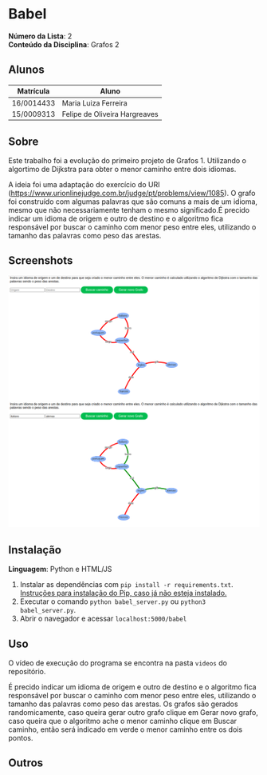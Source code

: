  # Babel

**Número da Lista**: 2<br>
**Conteúdo da Disciplina**: Grafos 2<br>

## Alunos
|Matrícula | Aluno |
| -- | -- |
| 16/0014433  |  Maria Luiza Ferreira |
| 15/0009313  |  Felipe de Oliveira Hargreaves |

## Sobre 
Este trabalho foi a evolução do primeiro projeto de Grafos 1. Utilizando o algortimo de Dijkstra para obter o menor caminho entre dois idiomas.

A ideia foi uma adaptação do exercício do URI (https://www.urionlinejudge.com.br/judge/pt/problems/view/1085). O grafo foi construído com algumas palavras que são comuns a mais de um idioma, mesmo que não necessariamente tenham o mesmo significado.É precido indicar um idioma de origem e outro de destino e o algoritmo fica responsável por buscar o caminho com menor peso entre eles, utilizando o tamanho das palavras como peso das arestas. 

## Screenshots
![Babel](img/babel.png)
![Resolvido](img/resolvido.png)

## Instalação 
**Linguagem**: Python e HTML/JS<br> 
 1. Instalar as dependências com `pip install -r requirements.txt`. [Instruções para instalação do Pip, caso já não esteja instalado.](https://pip.pypa.io/en/stable/installing/)
  2. Executar o comando `python babel_server.py` ou `python3 babel_server.py`. 
  3. Abrir o navegador e acessar `localhost:5000/babel`
  

## Uso 
O vídeo de execução do programa se encontra na pasta `videos` do repositório. 

É precido indicar um idioma de origem e outro de destino e o algoritmo fica responsável por buscar o caminho com menor peso entre eles, utilizando o tamanho das palavras como peso das arestas. Os grafos são gerados randomicamente, caso queira gerar outro grafo clique em Gerar novo grafo, caso queira que o algoritmo ache o menor caminho clique em Buscar caminho, então será indicado em verde o menor caminho entre os dois pontos.

## Outros 





